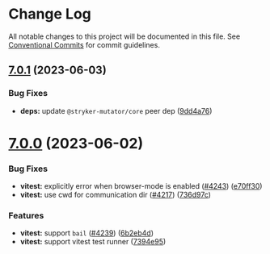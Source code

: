 # Change Log

All notable changes to this project will be documented in this file.
See [Conventional Commits](https://conventionalcommits.org) for commit guidelines.

## [7.0.1](https://github.com/stryker-mutator/stryker-js/compare/v7.0.0...v7.0.1) (2023-06-03)

### Bug Fixes

- **deps:** update `@stryker-mutator/core` peer dep ([9dd4a76](https://github.com/stryker-mutator/stryker-js/commit/9dd4a767d30830861a3e997266a6491fae799acd))

# [7.0.0](https://github.com/stryker-mutator/stryker-js/compare/v6.4.2...v7.0.0) (2023-06-02)

### Bug Fixes

- **vitest:** explicitly error when browser-mode is enabled ([#4243](https://github.com/stryker-mutator/stryker-js/issues/4243)) ([e70ff30](https://github.com/stryker-mutator/stryker-js/commit/e70ff3044a60f98cf03f2c5c593b58f43e595d62))
- **vitest:** use cwd for communication dir ([#4217](https://github.com/stryker-mutator/stryker-js/issues/4217)) ([736d97c](https://github.com/stryker-mutator/stryker-js/commit/736d97c39e3191a5acbc7ab012c31d2971345267))

### Features

- **vitest:** support `bail` ([#4239](https://github.com/stryker-mutator/stryker-js/issues/4239)) ([6b2eb4d](https://github.com/stryker-mutator/stryker-js/commit/6b2eb4d6ede903f3f1abeea821fa994f1983ae4c))
- **vitest:** support vitest test runner ([7394e95](https://github.com/stryker-mutator/stryker-js/commit/7394e95ff27361c39755a60b53ba0839080cadfc))
